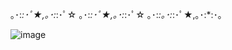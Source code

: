 ｡･:*:･ﾟ★,｡･:*:･ﾟ☆ ｡･:*:･ﾟ★,｡･:*:･ﾟ☆ ｡･:*:｡･:*:･ﾟ★,｡･:*:･｡

  ![image](https://github.com/Blightpb/Blightpb/assets/159180376/3698a0bc-a872-49ac-8695-f21fecf10706)





